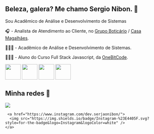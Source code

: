 ## Beleza, galera? Me chamo Sergio Nibon. 👋
Sou Acadêmico de Análise e Desenvolvimento de Sistemas

🎧 - Analista de Atendimento ao Cliente, no [Grupo Boticário](https://www.grupoboticario.com.br/) / [Casa Magalhães](https://www.casamagalhaes.com.br/).

👨🏼‍🎓 - Acadêmico de Análise e Desenvolvimento de Sistemas.

👨🏼‍💻 - Aluno do Curso Full Stack Javascript, da [OneBitCode](https://onebitcode.com/).

<div display="inline">
<img width="50" height="50" src="https://cdn.jsdelivr.net/gh/devicons/devicon@latest/icons/html5/html5-original-wordmark.svg" />
<img width="50" height="50" src="https://cdn.jsdelivr.net/gh/devicons/devicon@latest/icons/css3/css3-original-wordmark.svg" />
<img width="50" height="50" src="https://cdn.jsdelivr.net/gh/devicons/devicon@latest/icons/javascript/javascript-original.svg" />
<img width="50" height="50" src="https://cdn.jsdelivr.net/gh/devicons/devicon@latest/icons/react/react-original-wordmark.svg" />
</div>


## Minha redes 👋

  <a href="https://www.linkedin.com/in/sergio-nibon-serj%C3%A3o-a77639114/">
      <img src="https://img.shields.io/badge/linkedin-%230077B5.svg?style=for-the-badge&logo=linkedin&logoColor=white" />
    </a>

     <a href="https://www.instagram.com/dev.serjaonibon/">
      <img src="https://img.shields.io/badge/Instagram-%23E4405F.svg?style=for-the-badge&logo=Instagram&logoColor=white" />
    </a>



          
          
          
          

